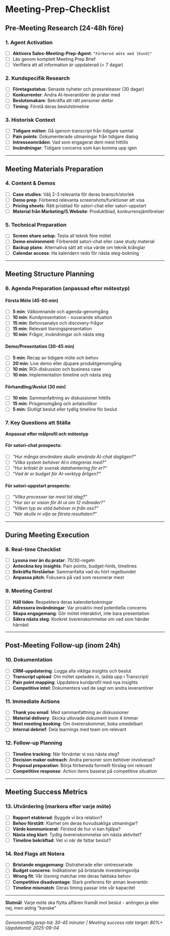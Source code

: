 # Meeting-Prep-Checklist

## Pre-Meeting Research (24-48h före)

### 1. Agent Activation
- [ ] **Aktivera Sales-Meeting-Prep-Agent**: `"Förbered möte med [Kund]"`
- [ ] Läs genom komplett Meeting Prep Brief
- [ ] Verifiera att all information är uppdaterad (< 7 dagar)

### 2. Kundspecifik Research  
- [ ] **Företagsstatus**: Senaste nyheter och pressreleaser (30 dagar)
- [ ] **Konkurrenter**: Andra AI-leverantörer de pratar med
- [ ] **Beslutsmakare**: Bekräfta att rätt personer deltar
- [ ] **Timing**: Förstå deras beslutstimeline

### 3. Historisk Context
- [ ] **Tidigare möten**: Gå igenom transcript från tidigare samtal
- [ ] **Pain points**: Dokumenterade utmaningar från tidigare dialog
- [ ] **Intresseområden**: Vad som engagerat dem mest hittills
- [ ] **Invändningar**: Tidigare concerns som kan komma upp igen

---

## Meeting Materials Preparation

### 4. Content & Demos
- [ ] **Case studies**: Välj 2-3 relevanta för deras bransch/storlek
- [ ] **Demo prep**: Förbered relevanta screenshots/funktioner att visa
- [ ] **Pricing sheets**: Rätt prisblad för satori-chat eller satori-uppstart  
- [ ] **Material från Marketing/5.Website**: Produktblad, konkurrensjämförelser

### 5. Technical Preparation
- [ ] **Screen share setup**: Testa all teknik före mötet
- [ ] **Demo environment**: Förberedd satori-chat eller case study material
- [ ] **Backup plans**: Alternativa sätt att visa värde om teknik krånglar
- [ ] **Calendar access**: Ha kalendern redo för nästa steg-bokning

---

## Meeting Structure Planning

### 6. Agenda Preparation (anpassad efter mötestyp)

#### Första Möte (45-60 min)
- [ ] **5 min**: Välkomnande och agenda-genomgång
- [ ] **10 min**: Kundpresentation - nuvarande situation  
- [ ] **15 min**: Behovsanalys och discovery-frågor
- [ ] **15 min**: Relevant lösningspresentation
- [ ] **10 min**: Frågor, invändningar och nästa steg

#### Demo/Presentation (30-45 min)
- [ ] **5 min**: Recap av tidigare möte och behov
- [ ] **20 min**: Live demo eller djupare produktgenomgång
- [ ] **10 min**: ROI-diskussion och business case
- [ ] **10 min**: Implementation timeline och nästa steg

#### Förhandling/Avslut (30 min)  
- [ ] **10 min**: Sammanfattning av diskussioner hittills
- [ ] **15 min**: Prisgenomgång och avtalsvillkor
- [ ] **5 min**: Slutligt beslut eller tydlig timeline för beslut

### 7. Key Questions att Ställa
**Anpassat efter målprofil och mötestyp**

#### För satori-chat prospects:
- [ ] *"Hur många användare skulle använda AI-chat dagligen?"*
- [ ] *"Vilka system behöver AI:n integreras med?"*
- [ ] *"Hur kritiskt är svensk datahantering för er?"*
- [ ] *"Vad är er budget för AI-verktyg årligen?"*

#### För satori-uppstart prospects:
- [ ] *"Vilka processer tar mest tid idag?"*  
- [ ] *"Hur ser er vision för AI ut om 12 månader?"*
- [ ] *"Vilken typ av stöd behöver ni från oss?"*
- [ ] *"När skulle ni vilja se första resultaten?"*

---

## During Meeting Execution

### 8. Real-time Checklist
- [ ] **Lyssna mer än du pratar**: 70/30-regeln
- [ ] **Anteckna key insights**: Pain points, budget-hints, timelines  
- [ ] **Bekräfta förståelse**: Sammanfatta vad du hört regelbundet
- [ ] **Anpassa pitch**: Fokusera på vad som resonerar mest

### 9. Meeting Control
- [ ] **Håll tiden**: Respektera deras kalenderbokningar
- [ ] **Adressera invändningar**: Var proaktiv med potentiella concerns
- [ ] **Skapa engagemang**: Gör mötet interaktivt, inte bara presentation
- [ ] **Säkra nästa steg**: Konkret överenskommelse om vad som händer härnäst

---

## Post-Meeting Follow-up (inom 24h)

### 10. Dokumentation
- [ ] **CRM-uppdatering**: Logga alla viktiga insights och beslut
- [ ] **Transcript upload**: Om mötet spelades in, ladda upp i Transcript/
- [ ] **Pain point mapping**: Uppdatera kundprofil med nya insights
- [ ] **Competitive intel**: Dokumentera vad de sagt om andra leverantörer

### 11. Immediate Actions
- [ ] **Thank you email**: Med sammanfattning av diskussioner  
- [ ] **Material delivery**: Skicka utlovade dokument inom 4 timmar
- [ ] **Next meeting booking**: Om överenskommet, boka omedelbart
- [ ] **Internal debrief**: Dela learnings med team om relevant

### 12. Follow-up Planning  
- [ ] **Timeline tracking**: När förväntar vi oss nästa steg?
- [ ] **Decision maker outreach**: Andra personer som behöver involveras?
- [ ] **Proposal preparation**: Börja förbereda formellt förslag om relevant
- [ ] **Competitive response**: Action items baserat på competitive situation

---

## Meeting Success Metrics

### 13. Utvärdering (markera efter varje möte)
- [ ] **Rapport etablerad**: Byggde vi bra relation?
- [ ] **Behov förstått**: Klarhet om deras huvudsakliga utmaningar?  
- [ ] **Värde kommunicerat**: Förstod de hur vi kan hjälpa?
- [ ] **Nästa steg klart**: Tydlig överenskommelse om nästa aktivitet?
- [ ] **Timeline bekräftad**: Vet vi när de fattar beslut?

### 14. Red Flags att Notera
- [ ] **Bristande engagemang**: Distraherade eller ointresserade
- [ ] **Budget concerns**: Indikationer på bristande investeringsvilja
- [ ] **Wrong fit**: Vår lösning matchar inte deras faktiska behov
- [ ] **Competitive disadvantage**: Stark preferens för annan leverantör
- [ ] **Timeline mismatch**: Deras timing passar inte vår kapacitet

---

**Slutmål**: Varje möte ska flytta affären framåt mot beslut - antingen ja eller nej, men aldrig "kanske"

---
*Genomsnittlig prep-tid: 30-45 minuter | Meeting success rate target: 80%+*  
*Uppdaterad: 2025-09-04*